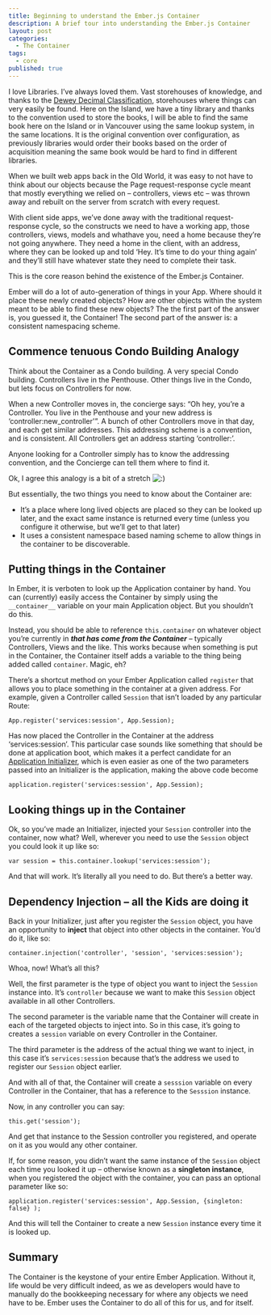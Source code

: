 ```yaml
---
title: Beginning to understand the Ember.js Container
description: A brief tour into understanding the Ember.js Container
layout: post
categories:
  - The Container
tags:
  - core
published: true
---
```


I love Libraries. I&#8217;ve always loved them. Vast storehouses of knowledge, and thanks to the [Dewey Decimal Classification][1], storehouses where things can very easily be found. Here on the Island, we have a tiny library and thanks to the convention used to store the books, I will be able to find the same book here on the Island or in Vancouver using the same lookup system, in the same locations. It is the original convention over configuration, as previously libraries would order their books based on the order of acquisition meaning the same book would be hard to find in different libraries.

When we built web apps back in the Old World, it was easy to not have to think about our objects because the Page request-response cycle meant that mostly everything we relied on – controllers, views etc – was thrown away and rebuilt on the server from scratch with every request.

With client side apps, we&#8217;ve done away with the traditional request-response cycle, so the constructs we need to have a working app, those controllers, views, models and whathave you, need a home because they&#8217;re not going anywhere. They need a home in the client, with an address, where they can be looked up and told &#8216;Hey. It&#8217;s time to do your thing again&#8217; and they&#8217;ll still have whatever state they need to complete their task.

This is the core reason behind the existence of the Ember.js Container.

<!--more-->

Ember will do a lot of auto-generation of things in your App. Where should it place these newly created objects? How are other objects within the system meant to be able to find these new objects? The the first part of the answer is, you guessed it, the Container! The second part of the answer is: a consistent namespacing scheme.

## Commence tenuous Condo Building Analogy

Think about the Container as a Condo building. A very special Condo building. Controllers live in the Penthouse. Other things live in the Condo, but lets focus on Controllers for now.

When a new Controller moves in, the concierge says: &#8220;Oh hey, you&#8217;re a Controller. You live in the Penthouse and your new address is &#8216;controller:new_controller'&#8221;. A bunch of other Controllers move in that day, and each get similar addresses. This addressing scheme is a convention, and is consistent. All Controllers get an address starting &#8216;controller:&#8217;.

Anyone looking for a Controller simply has to know the addressing convention, and the Concierge can tell them where to find it.

Ok, I agree this analogy is a bit of a stretch <img src="http://ember.zone/wp-includes/images/smilies/icon_smile.gif" alt=":)" class="wp-smiley" />

But essentially, the two things you need to know about the Container are:

  * It&#8217;s a place where long lived objects are placed so they can be looked up later, and the exact same instance is returned every time (unless you configure it otherwise, but we&#8217;ll get to that later)
  * It uses a consistent namespace based naming scheme to allow things in the container to be discoverable.

## Putting things in the Container

In Ember, it is verboten to look up the Application container by hand. You can (currently) easily access the Container by simply using the `__container__` variable on your main Application object. But you shouldn&#8217;t do this.

Instead, you should be able to reference `this.container` on whatever object you&#8217;re currently in ***that has come from the Container*** – typically Controllers, Views and the like. This works because when something is put in the Container, the Container itself adds a variable to the thing being added called `container`. Magic, eh?

There&#8217;s a shortcut method on your Ember Application called `register` that allows you to place something in the container at a given address. For example, given a Controller called `Session` that isn&#8217;t loaded by any particular Route:

    App.register('services:session', App.Session);


Has now placed the Controller in the Container at the address &#8216;services:session&#8217;. This particular case sounds like something that should be done at application boot, which makes it a perfect candidate for an [Application Initializer][2], which is even easier as one of the two parameters passed into an Initializer is the application, making the above code become

    application.register('services:session', App.Session);


## Looking things up in the Container

Ok, so you&#8217;ve made an Initializer, injected your `Session` controller into the container, now what? Well, wherever you need to use the `Session` object you could look it up like so:

    var session = this.container.lookup('services:session');


And that will work. It&#8217;s literally all you need to do. But there&#8217;s a better way.

## Dependency Injection – all the Kids are doing it

Back in your Initializer, just after you register the `Session` object, you have an opportunity to **inject** that object into other objects in the container. You&#8217;d do it, like so:

    container.injection('controller', 'session', 'services:session');


Whoa, now! What&#8217;s all this?

Well, the first parameter is the type of object you want to inject the `Session` instance into. It&#8217;s `controller` because we want to make this `Session` object available in all other Controllers.

The second parameter is the variable name that the Container will create in each of the targeted objects to inject into. So in this case, it&#8217;s going to creates a `session` variable on every Controller in the Container.

The third parameter is the address of the actual thing we want to inject, in this case it&#8217;s `services:session` because that&#8217;s the address we used to register our `Session` object earlier.

And with all of that, the Container will create a `sesssion` variable on every Controller in the Container, that has a reference to the `Sesssion` instance.

Now, in any controller you can say:

    this.get('session');


And get that instance to the Session controller you registered, and operate on it as you would any other container.

If, for some reason, you didn&#8217;t want the same instance of the `Session` object each time you looked it up – otherwise known as a **singleton instance**, when you registered the object with the container, you can pass an optional parameter like so:

    application.register('services:session', App.Session, {singleton: false} );


And this will tell the Container to create a new `Session` instance every time it is looked up.

## Summary

The Container is the keystone of your entire Ember Application. Without it, life would be very difficult indeed, as we as developers would have to manually do the bookkeeping necessary for where any objects we need have to be. Ember uses the Container to do all of this for us, and for itself.

 [1]: http://en.wikipedia.org/wiki/Dewey_Decimal_Classification
 [2]: http://ember.zone/ember-application-initializers/
